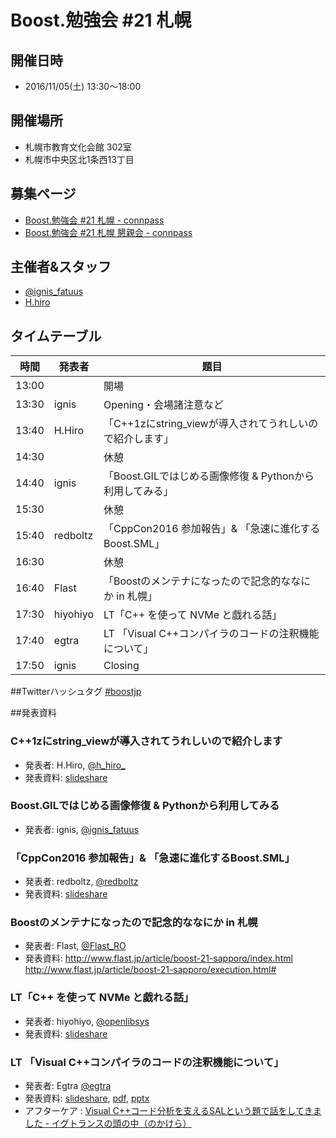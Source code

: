# Boost.勉強会 #21 札幌

## 開催日時
- 2016/11/05(土) 13:30〜18:00


## 開催場所
- 札幌市教育文化会館 302室
- 札幌市中央区北1条西13丁目


## 募集ページ
- [Boost.勉強会 #21 札幌 - connpass](http://connpass.com/event/36509/)
- [Boost.勉強会 #21 札幌 懇親会 - connpass](http://connpass.com/event/43534/)


## 主催者&スタッフ
- [@ignis_fatuus](https://twitter.com/ignis_fatuus)
- [H.hiro](http://twitter.com/h_hiro_)


## タイムテーブル

| 時間 |発表者 | 題目 |
| ---- | ----- | ---- |
|13:00 |       | 開場 |
|13:30 | ignis	  | Opening・会場諸注意など|
|13:40 | H.Hiro	  |「C\+\+1zにstring_viewが導入されてうれしいので紹介します」|
|14:30 |          |	休憩|
|14:40 | ignis    |	「Boost.GILではじめる画像修復 & Pythonから利用してみる」|
|15:30 |          |	休憩 |
|15:40 | redboltz |「CppCon2016 参加報告」& 「急速に進化するBoost.SML」|
|16:30 |          | 休憩 |
|16:40 | Flast    |「Boostのメンテナになったので記念的ななにか in 札幌」|
|17:30 | hiyohiyo | LT「C\+\+ を使って NVMe と戯れる話」|
|17:40 | egtra    | LT 「Visual C\+\+コンパイラのコードの注釈機能について」|
|17:50 | ignis    |	Closing |


##Twitterハッシュタグ
[#boostjp](https://twitter.com/search?q=%23boostjp)


##発表資料

### C++1zにstring_viewが導入されてうれしいので紹介します
- 発表者: H.Hiro, [@h_hiro_](https://twitter.com/h_hiro_)
- 発表資料: [slideshare](http://www.slideshare.net/maraigue/boost-21-c1zstringview)

### Boost.GILではじめる画像修復 & Pythonから利用してみる
- 発表者: ignis, [@ignis_fatuus](https://twitter.com/ignis_fatuus)


### 「CppCon2016 参加報告」& 「急速に進化するBoost.SML」
- 発表者: redboltz, [@redboltz](http://twitter.com/redboltz)
- 発表資料: [slideshare](http://www.slideshare.net/taka111/cppcon2016-report-and-boostsml)

### Boostのメンテナになったので記念的ななにか in 札幌
- 発表者: Flast, [@Flast_RO](https://twitter.com/Flast_RO)
- 発表資料: <http://www.flast.jp/article/boost-21-sapporo/index.html> <http://www.flast.jp/article/boost-21-sapporo/execution.html#>

### LT「C\+\+ を使って NVMe と戯れる話」
- 発表者: hiyohiyo, [@openlibsys](https://twitter.com/openlibsys)
- 発表資料: [slideshare](http://www.slideshare.net/hiyohiyo/cnvme)

### LT 「Visual C\+\+コンパイラのコードの注釈機能について」
- 発表者: Egtra [@egtra](https://twitter.com/egtra)
- 発表資料: [slideshare](http://www.slideshare.net/egtra/visual-csal), [pdf](http://dev.activebasic.com/egtra2nd/documents/msvc-sal.pdf), [pptx](http://dev.activebasic.com/egtra2nd/documents/msvc-sal.pptx)
- アフターケア : [Visual C++コード分析を支えるSALという題で話をしてきました - イグトランスの頭の中（のかけら）](http://dev.activebasic.com/egtra/2016/11/08/923/)

